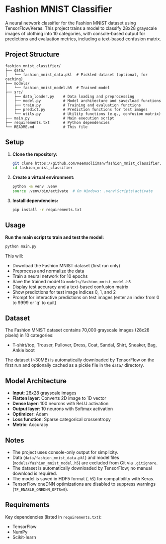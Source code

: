 # Fashion MNIST Classifier

A neural network classifier for the Fashion MNIST dataset using TensorFlow/Keras. This project trains a model to classify 28x28 grayscale images of clothing into 10 categories, with console-based output for predictions and evaluation metrics, including a text-based confusion matrix.

## Project Structure

```
fashion_mnist_classifier/
├── data/
│   └── fashion_mnist_data.pkl  # Pickled dataset (optional, for caching)
├── models/
│   └── fashion_mnist_model.h5  # Trained model
├── src/
│   ├── data_loader.py    # Data loading and preprocessing
│   ├── model.py          # Model architecture and save/load functions
│   ├── train.py          # Training and evaluation functions
│   ├── predict.py        # Prediction functions for test images
│   └── utils.py          # Utility functions (e.g., confusion matrix)
├── main.py               # Main execution script
├── requirements.txt      # Python dependencies
└── README.md             # This file
```

## Setup

1. **Clone the repository:**
   ```bash
   git clone https://github.com/Reemsoliiman/fashion_mnist_classifier.git
   cd fashion_mnist_classifier
   ```

2. **Create a virtual environment:**
   ```bash
   python -m venv .venv
   source .venv/bin/activate  # On Windows: .venv\Scripts\activate
   ```

3. **Install dependencies:**
   ```bash
   pip install -r requirements.txt
   ```

## Usage

**Run the main script to train and test the model:**
```bash
python main.py
```

This will:
- Download the Fashion MNIST dataset (first run only)
- Preprocess and normalize the data
- Train a neural network for 10 epochs
- Save the trained model to `models/fashion_mnist_model.h5`
- Display test accuracy and a text-based confusion matrix
- Show predictions for test image indices 0, 1, and 2
- Prompt for interactive predictions on test images (enter an index from 0 to 9999 or 'q' to quit)

## Dataset

The Fashion MNIST dataset contains 70,000 grayscale images (28x28 pixels) in 10 categories:
- T-shirt/top, Trouser, Pullover, Dress, Coat, Sandal, Shirt, Sneaker, Bag, Ankle boot

The dataset (~30MB) is automatically downloaded by TensorFlow on the first run and optionally cached as a pickle file in the `data/` directory.

## Model Architecture

- **Input**: 28x28 grayscale images
- **Flatten layer**: Converts 2D image to 1D vector
- **Dense layer**: 100 neurons with ReLU activation
- **Output layer**: 10 neurons with Softmax activation
- **Optimizer**: Adam
- **Loss function**: Sparse categorical crossentropy
- **Metric**: Accuracy

## Notes

- The project uses console-only output for simplicity.
- Data (`data/fashion_mnist_data.pkl`) and model files (`models/fashion_mnist_model.h5`) are excluded from Git via `.gitignore`.
- The dataset is automatically downloaded by TensorFlow; no manual download is required.
- The model is saved in HDF5 format (`.h5`) for compatibility with Keras.
- TensorFlow oneDNN optimizations are disabled to suppress warnings (`TF_ENABLE_ONEDNN_OPTS=0`).

## Requirements

Key dependencies (listed in `requirements.txt`):
- TensorFlow
- NumPy
- Scikit-learn